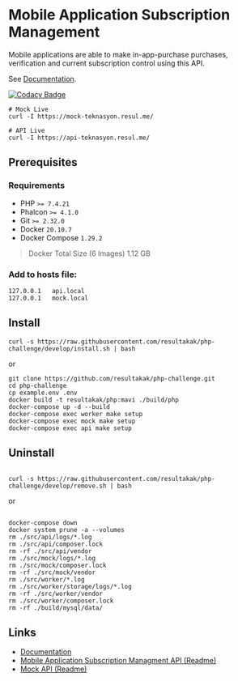 Mobile Application Subscription Management
===

Mobile applications are able to make in-app-purchase purchases, verification and current subscription control using this
API.

See [Documentation](https://resul.me/php-challenge/).

[![Codacy Badge](https://api.codacy.com/project/badge/Grade/6f0afcfa224d41a09047f7857af08e7e)](https://app.codacy.com/gh/resultakak/php-challenge?utm_source=github.com&utm_medium=referral&utm_content=resultakak/php-challenge&utm_campaign=Badge_Grade_Settings)

```shell
# Mock Live
curl -I https://mock-teknasyon.resul.me/

# API Live
curl -I https://api-teknasyon.resul.me/

```

## Prerequisites

### Requirements

* PHP `>= 7.4.21`
* Phalcon `>= 4.1.0`
* Git `>= 2.32.0`
* Docker `20.10.7`
* Docker Compose `1.29.2`

> Docker Total Size (6 Images) 1.12 GB

### Add to hosts file:

```shell
127.0.0.1	api.local
127.0.0.1	mock.local
```

## Install

```shell
curl -s https://raw.githubusercontent.com/resultakak/php-challenge/develop/install.sh | bash
```

or

```shell
git clone https://github.com/resultakak/php-challenge.git
cd php-challenge
cp example.env .env
docker build -t resultakak/php:mavi ./build/php
docker-compose up -d --build
docker-compose exec worker make setup
docker-compose exec mock make setup
docker-compose exec api make setup

```

## Uninstall

```shell

curl -s https://raw.githubusercontent.com/resultakak/php-challenge/develop/remove.sh | bash

```

or

```shell

docker-compose down
docker system prune -a --volumes
rm ./src/api/logs/*.log
rm ./src/api/composer.lock
rm -rf ./src/api/vendor
rm ./src/mock/logs/*.log
rm ./src/mock/composer.lock
rm -rf ./src/mock/vendor
rm ./src/worker/*.log
rm ./src/worker/storage/logs/*.log
rm -rf ./src/worker/vendor
rm ./src/worker/composer.lock
rm -rf ./build/mysql/data/

```

## Links

* [Documentation](https://resul.me/php-challenge/)
* [Mobile Application Subscription Managment API (Readme)](https://github.com/resultakak/php-challenge/tree/develop/src/api#readme)
* [Mock API (Readme)](https://github.com/resultakak/php-challenge/tree/develop/src/mock#readme)
